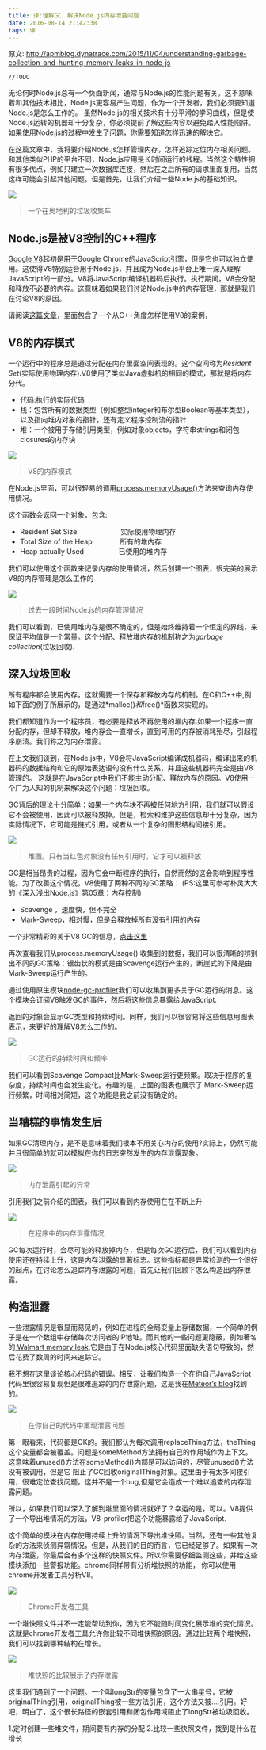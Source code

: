 ```yaml
---
title: 译:理解GC，解决Node.js内存泄露问题
date: 2016-08-14 21:42:38
tags: 译
---
```


原文: http://apmblog.dynatrace.com/2015/11/04/understanding-garbage-collection-and-hunting-memory-leaks-in-node-js

    //TODO

 <!-- more -->

无论何时Node.js总有一个负面新闻，通常与Node.js的性能问题有关。这不意味着和其他技术相比，Node.js更容易产生问题，作为一个开发者，我们必须要知道Node.js是怎么工作的。
虽然Node.js的相关技术有十分平滑的学习曲线，但是使Node.js运转的机器却十分复杂，你必须提前了解这些内容以避免踏入性能陷阱。如果使用Node.js的过程中发生了问题，你需要知道怎样迅速的解决它。

在这篇文章中，我将要介绍Node.js怎样管理内存，怎样追踪定位内存相关问题。和其他类似PHP的平台不同，Node.js应用是长时间运行的线程。当然这个特性拥有很多优点，例如只建立一次数据库连接，然后在之后所有的请求里面复用，当然这样可能会引起其他问题。但是首先，让我们介绍一些Node.js的基础知识。

![](http://apmblog.dynatrace.com/wp-content/uploads/2015/11/DK_1.png)
> 一个在奥地利的垃圾收集车

## Node.js是被V8控制的C++程序
[Google V8](https://developers.google.com/v8/)起初是用于Google Chrome的JavaScript引擎，但是它也可以独立使用。这使得V8特别适合用于Node.js，并且成为Node.js平台上唯一深入理解JavaScript的一部分。V8将JavaScript编译机器码后执行。执行期间，V8会分配和释放不必要的内存。这意味着如果我们讨论Node.js中的内存管理，那就是我们在讨论V8的原因。

请阅读[这篇文章](https://developers.google.com/v8/get_started)，里面包含了一个从C++角度怎样使用V8的案例，

## V8的内存模式
一个运行中的程序总是通过分配在内存里面空间表现的。这个空间称为*Resident Set*(实际使用物理内存).V8使用了类似Java虚拟机的相同的模式，那就是将内存分代。

* 代码:执行的实际代码
* 栈：包含所有的数据类型（例如整型integer和布尔型Boolean等基本类型），以及指向堆内对象的指针，还有定义程序控制流的指针
* 堆：一个被用于存储引用类型，例如对象objects，字符串strings和闭包closures的内存块

![](http://apmblog.dynatrace.com/wp-content/uploads/2015/11/DK_2.png)
> V8的内存模式

在Node.js里面，可以很轻易的调用[process.memoryUsage()](https://nodejs.org/api/process.html#process_process_memoryusage)方法来查询内存使用情况。

这个函数会返回一个对象，包含:
* Resident Set Size 　　　　　　实际使用物理内存
* Total Size of the Heap　　　　所有的堆内存
* Heap actually Used　　　　　已使用的堆内存

我们可以使用这个函数来记录内存的使用情况，然后创建一个图表，很完美的展示V8的内存管理是怎么工作的

![](http://apmblog.dynatrace.com/wp-content/uploads/2015/11/DK_32.png)
> 过去一段时间Node.js的内存管理情况

我们可以看到，已使用堆内存是很不确定的，但是始终维持着一个恒定的界线，来保证平均值是一个常量。这个分配、释放堆内存的机制称之为*garbage collection*(垃圾回收).

## 深入垃圾回收

所有程序都会使用内存，这就需要一个保存和释放内存的机制。在C和C++中,例如下面的例子所展示的，是通过*malloc()*和*free()*函数来实现的。

我们都知道作为一个程序员，有必要是释放不再使用的堆内存.如果一个程序一直分配内存，但却不释放，堆内存会一直增长，直到可用的内存被消耗殆尽，引起程序崩溃。我们称之为内存泄露。

在上文我们谈到，在Node.js中，V8会将JavaScript编译成机器码，编译出来的机器码的数据结构和它的原始表达语句没有什么关系，并且这些机器码完全是由V8管理的。
这就是在JavaScript中我们不能主动分配、释放内存的原因。V8使用一个广为人知的机制来解决这个问题：垃圾回收。

GC背后的理论十分简单：如果一个内存块不再被任何地方引用，我们就可以假设它不会被使用，因此可以被释放掉。但是，检索和维护这些信息却十分复杂，因为实际情况下，它可能是链式引用，或者从一个复杂的图形结构间接引用。

![](http://apmblog.dynatrace.com/wp-content/uploads/2015/11/memory_graph.png)
> 堆图。只有当红色对象没有任何引用时，它才可以被释放

GC是相当昂贵的过程，因为它会中断程序的执行，自然而然的这会影响到程序性能。为了改善这个情况，V8使用了两种不同的GC策略：
(PS:这里可参考朴灵大大的《深入浅出Node.js》第05章：内存控制)

* Scavenge ，速度快，但不完全
* Mark-Sweep，相对慢，但是会释放掉所有没有引用的内存

一个非常精彩的关于V8 GC的信息，[点击这里](http://jayconrod.com/posts/55/a-tour-of-v8-garbage-collection)

再次查看我们从process.memoryUsage() 收集到的数据，我们可以很清晰的辨别出不同的GC策略：锯齿状的模式是由Scavenge运行产生的，断崖式的下降是由Mark-Sweep运行产生的。

通过使用原生模块[node-gc-profiler](https://github.com/bretcope/node-gc-profiler)我们可以收集到更多关于GC运行的消息。这个模块会订阅V8触发GC的事件，然后将这些信息暴露给JavaScript.

返回的对象会显示GC类型和持续时间。同样，我们可以很容易将这些信息用图表表示，来更好的理解V8怎么工作的。

![](http://apmblog.dynatrace.com/wp-content/uploads/2015/11/DK_5-1024x463.png)
> GC运行的持续时间和频率

我们可以看到Scavenge Compact比Mark-Sweep运行更频繁。取决于程序的复杂度，持续时间也会发生变化。有趣的是，上面的图表也展示了 Mark-Sweep运行频繁，时间相对简短，这个功能是我之前没有确定的。

## 当糟糕的事情发生后

如果GC清理内存，是不是意味着我们根本不用关心内存的使用?实际上，仍然可能并且很简单的就可以模拟在你的日志突然发生的内存泄露现象。

![](http://apmblog.dynatrace.com/wp-content/uploads/2015/11/DK_6-1024x476.png)
> 内存泄露引起的异常

引用我们之前介绍的图表，我们可以看到内存使用在在不断上升

![](http://apmblog.dynatrace.com/wp-content/uploads/2015/11/DK_7-1024x524.png)
> 在程序中的内存泄露情况

GC每次运行时，会尽可能的释放掉内存，但是每次GC运行后，我们可以看到内存使用还在持续上升，这是内存泄露的显著标志。这些指标都是异常检测的一个很好的起点，在讨论怎么追踪内存泄露的问题，首先让我们回顾下怎么构造出内存泄露。


## 构造泄露

一些泄露情况是很显而易见的，例如在进程的全局变量上存储数据，一个简单的例子是在一个数组中存储每次访问者的IP地址。而其他的一些问题更隐蔽，例如著名的[ Walmart memory leak](https://www.joyent.com/blog/walmart-node-js-memory-leak),它是由于在Node.js核心代码里面缺失语句导致的，然后花费了数周的时间来追踪它。

我不想在这里谈论核心代码的错误。相反，让我们构造一个在你自己JavaScript代码里很容易复现但是很难追踪的内存泄露问题，这是我在[Meteor’s blog](http://info.meteor.com/blog/an-interesting-kind-of-javascript-memory-leak)找到的。

![](http://apmblog.dynatrace.com/wp-content/uploads/2015/11/DK_8-1024x631.png)
> 在你自己的代码中重现泄露问题

第一眼看来，代码都是OK的。我们都认为每次调用replaceThing方法，theThing这个变量都会被覆盖。问题是someMethod方法拥有自己的作用域作为上下文。这意味着unused()方法在someMethod()内部是可以访问的，尽管unused()方法没有被调用，但是它
阻止了GC回收originalThing对象。这里由于有太多间接引用，很难定位查找问题。这并不是一个bug,但是它会造成一个难以追查的内存泄露问题。

所以，如果我们可以深入了解到堆里面的情况就好了？幸运的是，可以。V8提供了一个导出堆情况的方法，V8-profiler把这个功能暴露给了JavaScript.

这个简单的模块在内存使用持续上升的情况下导出堆快照。当然，还有一些其他复杂的方法来侦测异常情况，但是，从我们的目的而言，它已经足够了。如果有一次内存泄露，你最后会有多个这样的快照文件。所以你需要仔细监测这些，并给这些模块添加一些警报功能。chrome同样带有分析堆快照的功能，
你可以使用chrome开发者工具分析V8。

![](http://apmblog.dynatrace.com/wp-content/uploads/2015/11/DK_91-1024x670.png)
> Chrome开发者工具

一个堆快照文件并不一定能帮助到你，因为它不能随时间变化展示堆的变化情况。这就是chrome开发者工具允许你比较不同堆快照的原因。通过比较两个堆快照，我们可以找到哪种结构在增长。

![](http://apmblog.dynatrace.com/wp-content/uploads/2015/11/DK_10-1024x679.png)
> 堆快照的比较展示了内存泄露

这里我们遇到了一个问题。一个叫longStr的变量包含了一大串星号，它被originalThing引用，originalThing被一些方法引用，这个方法又被....引用。好吧，明白了，这个很长路径的嵌套引用和闭包作用域阻止了longStr被垃圾回收。


1.定时创建一些堆文件，期间要有内存的分配
2.比较一些快照文件，找到是什么在增长